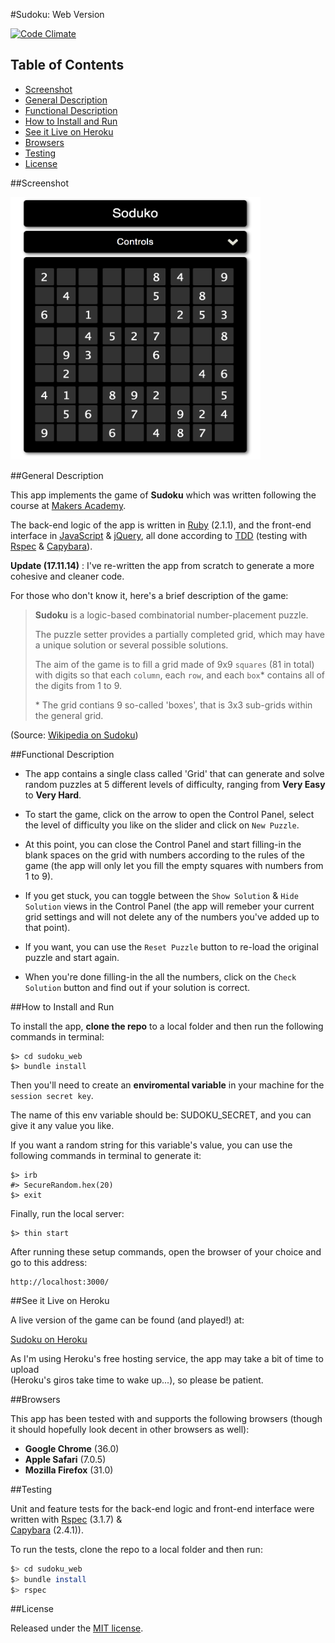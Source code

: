 #Sudoku: Web Version

[![Code Climate](https://codeclimate.com/github/nadavmatalon/sudoku_web/badges/gpa.svg)](https://codeclimate.com/github/nadavmatalon/sudoku_web)

## Table of Contents

* [Screenshot](#screenshot)
* [General Description](#general-description)
* [Functional Description](#functional-description)
* [How to Install and Run](#how-to-install-and-run)
* [See it Live on Heroku](#see-it-live-on-heroku)
* [Browsers](#browsers)
* [Testing](#testing)
* [License](#license)


##Screenshot

<div width="400px" >
	<a href="https://raw.githubusercontent.com/nadavmatalon/sudoku_web/master/public/images/sudoku-screenshot.png">
		<img src="/public/images/sudoku-screenshot.png" width="400" height="420px" />
	</a>
</div>


##General Description

This app implements the game of __Sudoku__ which was written 
following the course at [Makers Academy](http://www.makersacademy.com/).

The back-end logic of the app is written in 
[Ruby](https://www.ruby-lang.org/en/) (2.1.1), and the front-end interface
in [JavaScript](http://en.wikipedia.org/wiki/JavaScript) &amp; 
[jQuery](http://jquery.com), all done
according to [TDD](http://en.wikipedia.org/wiki/Test-driven_development) 
(testing with [Rspec](http://rspec.info/) &amp; 
[Capybara](https://github.com/jnicklas/capybara)).

__Update (17.11.14)__ : I've re-written the app from scratch 
to generate a more cohesive and cleaner code.


For those who don't know it, here's a brief description of the game:

>__Sudoku__ is a logic-based combinatorial number-placement puzzle. 
>
>The puzzle setter provides a partially completed grid, which may have a unique 
>solution or several possible solutions.
>
>The aim of the game is to fill a grid made of 9x9 `squares` (81 in total) 
>with digits so that each `column`, each `row`, and each `box`* contains 
>all of the digits from 1 to 9. 
>
> \* The grid contians 9 so-called 'boxes', that is 3x3 sub-grids within the general grid.

(Source: [Wikipedia on Sudoku](http://en.wikipedia.org/wiki/Sudoku))


##Functional Description

* The app contains a single class called 'Grid' that can generate and solve random 
  puzzles at 5 different levels of difficulty, ranging from 
  __Very Easy__ to __Very Hard__.

* To start the game, click on the arrow to open the Control Panel, 
  select the level of difficulty you like on the slider and click on `New Puzzle`.

* At this point, you can close the Control Panel and start filling-in the blank 
  spaces on the grid with numbers according to the rules of the game
  (the app will only let you fill the empty squares with numbers from 1 to 9).

* If you get stuck, you can toggle between the `Show Solution` &amp; 
  `Hide Solution` views in the Control Panel (the app will remeber your current 
  grid settings and will not delete any of the numbers you've added up to that 
  point).

* If you want, you can use the `Reset Puzzle` button to re-load the original 
  puzzle and start again.

* When you're done filling-in the all the numbers, click on the `Check Solution` 
  button and find out if your solution is correct.


##How to Install and Run

To install the app, __clone the repo__ to a local folder and then run the 
following commands in terminal:

```
$> cd sudoku_web
$> bundle install

```

Then you'll need to create an __enviromental variable__
in your machine for the `session secret key`.

The name of this env variable should be: SUDOKU_SECRET, and you 
can give it any value you like.

If you want a random string for this variable's value, you can 
use the following commands in terminal to generate it:

```
$> irb
#> SecureRandom.hex(20)
$> exit
```

Finally, run the local server:

```
$> thin start
```

After running these setup commands, open the browser of your 
choice and go to this address:

```
http://localhost:3000/
```


##See it Live on Heroku

A live version of the game can be found (and played!) at:

[Sudoku on Heroku](http://makers-sudoku-web.herokuapp.com/)

As I'm using Heroku's free hosting service, the app may take a bit of time to upload<br/>
(Heroku's giros take time to wake up...), so please be patient.


##Browsers

This app has been tested with and supports the following browsers (though
it should hopefully look decent in other browsers as well):

* __Google Chrome__ (36.0)
* __Apple Safari__ (7.0.5)
* __Mozilla Firefox__ (31.0)


##Testing

Unit and feature tests for the back-end logic and front-end interface 
were written with [Rspec](http://rspec.info/) (3.1.7) &amp;  
[Capybara](https://github.com/jnicklas/capybara) (2.4.1)).

To run the tests, clone the repo to a local folder and then run:

```bash
$> cd sudoku_web
$> bundle install
$> rspec
```

##License

<p>Released under the <a href="http://www.opensource.org/licenses/MIT">MIT license</a>.</p>



